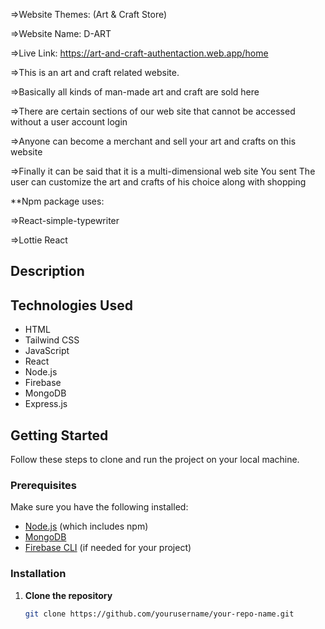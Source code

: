 =>Website Themes: (Art & Craft Store)

=>Website Name: D-ART

=>Live Link: https://art-and-craft-authentaction.web.app/home


=>This is an art and craft related website.

=>Basically all kinds of man-made art and craft are sold here

=>There are certain sections of our web site that cannot be accessed without a user account login

=>Anyone can become a merchant and sell your art and crafts on this website

=>Finally it can be said that it is a multi-dimensional web site
You sent
The user can customize the art and crafts of his choice along with shopping



**Npm package uses:

=>React-simple-typewriter

=>Lottie React




## Description



## Technologies Used

- HTML
- Tailwind CSS
- JavaScript
- React
- Node.js
- Firebase
- MongoDB
- Express.js

## Getting Started

Follow these steps to clone and run the project on your local machine.

### Prerequisites

Make sure you have the following installed:

- [Node.js](https://nodejs.org/) (which includes npm)
- [MongoDB](https://www.mongodb.com/)
- [Firebase CLI](https://firebase.google.com/docs/cli) (if needed for your project)

### Installation

1. **Clone the repository**

   ```sh
   git clone https://github.com/yourusername/your-repo-name.git
